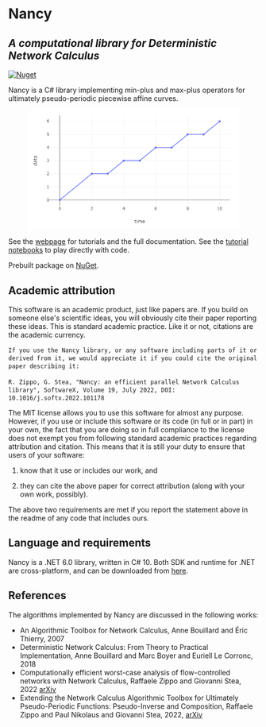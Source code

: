 # Nancy
## _A computational library for Deterministic Network Calculus_

[![Nuget](https://img.shields.io/nuget/v/Unipi.Nancy)](https://www.nuget.org/packages/Unipi.Nancy/)

Nancy is a C# library implementing min-plus and max-plus operators for ultimately pseudo-periodic piecewise affine curves.

<figure>
    <img src="./img/01.png" alt="Plot of a generic NC curve"/>
</figure>

See the [webpage](https://rzippo.github.io/nancy/) for tutorials and the full documentation.
See the [tutorial notebooks](./examples/) to play directly with code.

Prebuilt package on [NuGet](https://www.nuget.org/packages/Unipi.Nancy/).

## Academic attribution

This software is an academic product, just like papers are. If you build on someone else's scientific ideas, you will obviously cite their paper reporting these ideas. 
This is standard academic practice. Like it or not, citations are the academic currency. 

```
If you use the Nancy library, or any software including parts of it or derived from it, we would appreciate it if you could cite the original paper describing it:

R. Zippo, G. Stea, "Nancy: an efficient parallel Network Calculus library", SoftwareX, Volume 19, July 2022, DOI: 10.1016/j.softx.2022.101178
```

The MIT license allows you to use this software for almost any purpose. However, if you use or include this software or its code (in full or in part) in your own, the fact that you are doing so in full compliance to the license does not exempt you from following standard academic practices regarding attribution and citation. 
This means that it is still your duty to ensure that users of your software:

  1. know that it use or includes our work, and 
  
  2. they can cite the above paper for correct attribution (along with your own work, possibly). 

The above two requirements are met if you report the statement above in the readme of any code that includes ours. 

## Language and requirements

Nancy is a .NET 6.0 library, written in C# 10.
Both SDK and runtime for .NET are cross-platform, and can be downloaded from [here](https://dotnet.microsoft.com/en-us/download).

## References

The algorithms implemented by Nancy are discussed in the following works:

* An Algorithmic Toolbox for Network Calculus, Anne Bouillard and Éric Thierry, 2007
* Deterministic Network Calculus: From Theory to Practical Implementation, Anne Bouillard and Marc Boyer and Euriell Le Corronc, 2018
* Computationally efficient worst-case analysis of flow-controlled networks with Network Calculus, Raffaele Zippo and Giovanni Stea, 2022 [arXiv](https://arxiv.org/abs/2203.02497)
* Extending the Network Calculus Algorithmic Toolbox for Ultimately Pseudo-Periodic Functions: Pseudo-Inverse and Composition, Raffaele Zippo and Paul Nikolaus and Giovanni Stea, 2022, [arXiv](https://arxiv.org/abs/2205.12139)
